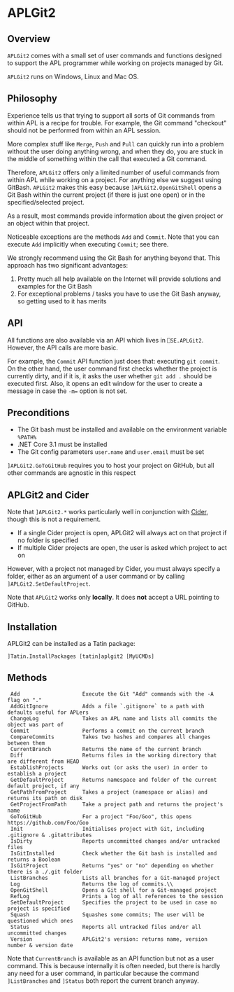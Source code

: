 # APLGit2

## Overview

`APLGit2` comes with a small set of user commands and functions designed to support the APL programmer while working on projects managed by Git. 

`APLGit2` runs on Windows, Linux and Mac OS.

## Philosophy

Experience tells us that trying to support all sorts of Git commands from within APL is a recipe for trouble. For example, the Git command "checkout" should not be performed from within an APL session. 

More complex stuff like `Merge`, `Push` and `Pull` can quickly run into a problem without the user doing anything wrong, and when they do, you are stuck in the middle of something within the call that executed a Git command. 

Therefore, `APLGit2` offers only a limited number of useful commands from within APL while working on a project. For anything else we suggest using GitBash. `APLGit2` makes this easy because `]APLGit2.OpenGitShell` opens a Git Bash within the current project (if there is just one open) or in the specified/selected project.

As a result, most commands provide information about the given project or an object within that project.

Noticeable exceptions are the methods `Add` and `Commit`. Note that you can execute `Add` implicitly when executing `Commit`; see there.

We strongly recommend using the Git Bash for anything beyond that. This approach has two significant advantages:

1. Pretty much all help available on the Internet will provide solutions and examples for the Git Bash
2. For exceptional problems / tasks you have to use the Git Bash anyway, so getting used to it has merits


## API
All functions are also available via an API which lives in `⎕SE.APLGit2`. However, the API calls are more basic. 

For example, the  `Commit` API function just does that: executing `git commit`. On the other hand, the user command first checks whether the project is currently dirty, and if it is, it asks the user whether `git add .` should be executed first. Also, it opens an edit window for the user to create a message in case the `-m=` option is not set.


## Preconditions

* The Git bash must be installed and available on the environment variable `%PATH%`
* .NET Core 3.1 must be installed
* The Git config parameters `user.name` and `user.email` must be set

`]APLGit2.GoToGitHub` requires you to host your project on GitHub, but all other commands are agnostic in this respect


## APLGit2 and Cider

Note that `]APLGit2.*` works particularly well in conjunction with [Cider](https://github.com/aplteam/Cider "Link to Cider on GitHub"), though this is not a requirement. 

* If a single Cider project is open, APLGit2 will always act on that project if no folder is specified
* If multiple Cider projects are open, the user is asked which project to act on

However, with a project not managed by Cider, you must always specify a folder, either as an argument of a user command or by calling `]APLGit2.SetDefaultProject`. 

Note that `APLGit2` works only **locally**. It does **not** accept a URL pointing to GitHub.


## Installation

APLGit2 can be installed as a Tatin package:

```
]Tatin.InstallPackages [tatin]aplgit2 [MyUCMDs]
```


## Methods

```
 Add                    Execute the Git "Add" commands with the -A flag on "."
 AddGitIgnore           Adds a file `.gitignore` to a path with defaults useful for APLers
 ChangeLog              Takes an APL name and lists all commits the object was part of          
 Commit                 Performs a commit on the current branch                                
 CompareCommits         Takes two hashes and compares all changes between them
 CurrentBranch          Returns the name of the current branch            
 Diff                   Returns files in the working directory that are different from HEAD
 EstablishProjects      Works out (or asks the user) in order to establish a project
 GetDefaultProject      Returns namespace and folder of the current default project, if any     
 GetPathFromProject     Takes a project (namespace or alias) and returns its path on disk
 GetProjectFromPath     Take a project path and returns the project's name
 GoToGitHub             For a project "Foo/Goo", this opens https://github.com/Foo/Goo
 Init                   Initialises project with Git, including .gitignore & .gitattributes
 IsDirty                Reports uncommitted changes and/or untracked files
 IsGitInstalled         Check whether the Git bash is installed and returns a Boolean
 IsGitProject           Returns "yes" or "no" depending on whether there is a ./.git folder    
 ListBranches           Lists all branches for a Git-managed project                            
 Log                    Returns the log of commits.\\
 OpenGitShell           Opens a Git shell for a Git-managed project                             
 RefLog                 Prints a log of all references to the session
 SetDefaultProject      Specifies the project to be used in case no project is specified   
 Squash                 Squashes some commits; The user will be questioned which ones
 Status                 Reports all untracked files and/or all uncommitted changes
 Version                APLGit2's version: returns name, version number & version date
```

Note that `CurrentBranch` is available as an API function but not as a user command. This is because internally it is often needed, but there is hardly any need for a user command, in particular because the command `]ListBranches` and `]Status` both report the current branch anyway.
